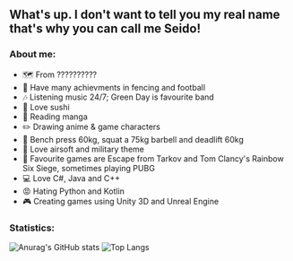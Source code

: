 ## What's up. I don't want to tell you my real name that's why you can call me Seido! 

###  About me:
- 🗺️ From ?????????? 
- 🏅 Have many achievments in fencing and football
- 🎶 Listening music 24/7; Green Day is favourite band
- 🍣 Love sushi
- 📔 Reading manga
- ✏️ Drawing anime & game characters
- 💪 Bench press 60kg, squat a 75kg barbell and deadlift 60kg
- 🔫 Love airsoft and military theme
- 🎲 Favourite games are Escape from Tarkov and Tom Clancy's Rainbow Six Siege, sometimes playing PUBG
- 💻 Love C#, Java and C++
- 😡 Hating Python and Kotlin
- 🎮 Creating games using Unity 3D and Unreal Engine
###  Statistics:
![Anurag's GitHub stats](https://github-readme-stats.vercel.app/api?username=Paccifficul&show_icons=true&theme=tokyonight)
![Top Langs](https://github-readme-stats.vercel.app/api/top-langs/?username=Paccifficul&layout=compact&theme=tokyonight)

